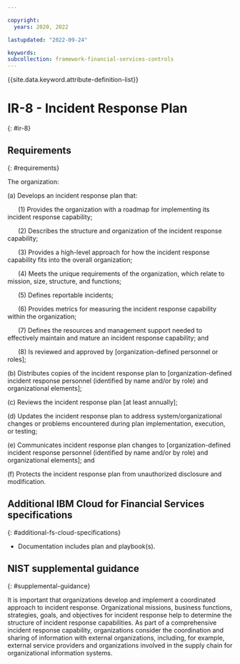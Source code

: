```yaml
---

copyright:
  years: 2020, 2022

lastupdated: "2022-09-24"

keywords: 
subcollection: framework-financial-services-controls
---
```


{{site.data.keyword.attribute-definition-list}}

# IR-8 - Incident Response Plan
{: #ir-8}

## Requirements
{: #requirements}

The organization:

(a) Develops an incident response plan that:

&nbsp;&nbsp;&nbsp;&nbsp;&nbsp;&nbsp;(1) Provides the organization with a roadmap for implementing its incident response capability;

&nbsp;&nbsp;&nbsp;&nbsp;&nbsp;&nbsp;(2) Describes the structure and organization of the incident response capability;

&nbsp;&nbsp;&nbsp;&nbsp;&nbsp;&nbsp;(3) Provides a high-level approach for how the incident response capability fits into the overall organization;

&nbsp;&nbsp;&nbsp;&nbsp;&nbsp;&nbsp;(4) Meets the unique requirements of the organization, which relate to mission, size, structure, and functions;

&nbsp;&nbsp;&nbsp;&nbsp;&nbsp;&nbsp;(5) Defines reportable incidents;

&nbsp;&nbsp;&nbsp;&nbsp;&nbsp;&nbsp;(6) Provides metrics for measuring the incident response capability within the organization;

&nbsp;&nbsp;&nbsp;&nbsp;&nbsp;&nbsp;(7) Defines the resources and management support needed to effectively maintain and mature an incident response capability; and

&nbsp;&nbsp;&nbsp;&nbsp;&nbsp;&nbsp;(8) Is reviewed and approved by [organization-defined personnel or roles];

(b) Distributes copies of the incident response plan to [organization-defined incident response personnel (identified by name and/or by role) and organizational elements];

(c) Reviews the incident response plan [at least annually];

(d) Updates the incident response plan to address system/organizational changes or problems encountered during plan implementation, execution, or testing;

(e) Communicates incident response plan changes to [organization-defined incident response personnel (identified by name and/or by role) and organizational elements]; and

(f) Protects the incident response plan from unauthorized disclosure and modification.

## Additional IBM Cloud for Financial Services specifications
{: #additional-fs-cloud-specifications}

- Documentation includes plan and playbook(s).

## NIST supplemental guidance
{: #supplemental-guidance}

It is important that organizations develop and implement a coordinated approach to incident response. Organizational missions, business functions, strategies, goals, and objectives for incident response help to determine the structure of incident response capabilities. As part of a comprehensive incident response capability, organizations consider the coordination and sharing of information with external organizations, including, for example, external service providers and organizations involved in the supply chain for organizational information systems.

